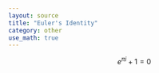 ```yaml
---
layout: source
title: "Euler's Identity"
category: other
use_math: true
---
```

$$ e^{\pi i}+1=0 $$


